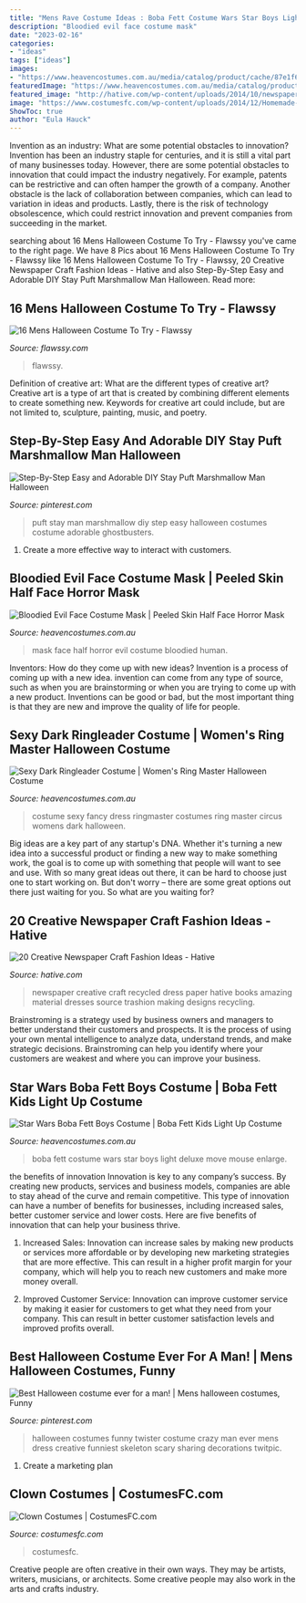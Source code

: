 ```yaml
---
title: "Mens Rave Costume Ideas : Boba Fett Costume Wars Star Boys Light Deluxe Move Mouse Enlarge"
description: "Bloodied evil face costume mask"
date: "2023-02-16"
categories:
- "ideas"
tags: ["ideas"]
images:
- "https://www.heavencostumes.com.au/media/catalog/product/cache/87e1f69bc93e13dd75c69321dae7010a/t/f/tf-fn-78988-evil-bloodied-half-face-horror-halloween-mask-costume-accessory.jpg"
featuredImage: "https://www.heavencostumes.com.au/media/catalog/product/cache/3ca7c4de79fd9294a778cbfdebc9dde4/l/e/lega-86744-leg_avenue_womens-sexy-circus-ring-master-fancy-dress-costume-back_1.jpg"
featured_image: "http://hative.com/wp-content/uploads/2014/10/newspaper-craft-fashion-ideas/2-creative-newspaper-craft-fashion-ideas.jpg"
image: "https://www.costumesfc.com/wp-content/uploads/2014/12/Homemade-Clown-Costume.jpg"
ShowToc: true
author: "Eula Hauck"
---
```



Invention as an industry: What are some potential obstacles to innovation?
Invention has been an industry staple for centuries, and it is still a vital part of many businesses today. However, there are some potential obstacles to innovation that could impact the industry negatively. For example, patents can be restrictive and can often hamper the growth of a company. Another obstacle is the lack of collaboration between companies, which can lead to variation in ideas and products. Lastly, there is the risk of technology obsolescence, which could restrict innovation and prevent companies from succeeding in the market.

	

		
searching about 16 Mens Halloween Costume To Try - Flawssy you've came to the right page. We have 8 Pics about 16 Mens Halloween Costume To Try - Flawssy like 16 Mens Halloween Costume To Try - Flawssy, 20 Creative Newspaper Craft Fashion Ideas - Hative and also Step-By-Step Easy and Adorable DIY Stay Puft Marshmallow Man Halloween. Read more:
		
    
## 16 Mens Halloween Costume To Try - Flawssy

<img loading=lazy src="https://www.flawssy.com/wp-content/uploads/2016/05/stunning-homemade-Halloween-costumes.jpg" onerror="this.onerror=null;this.src='https://tse2.mm.bing.net/th?id=OIP.XhkC62pHs_UY-hR8qClJQQHaPj&amp;pid=15.1';" alt="16 Mens Halloween Costume To Try - Flawssy">

_Source: flawssy.com_

>flawssy. 

	

Definition of creative art: What are the different types of creative art?
Creative art is a type of art that is created by combining different elements to create something new. Keywords for creative art could include, but are not limited to, sculpture, painting, music, and poetry.

    
## Step-By-Step Easy And Adorable DIY Stay Puft Marshmallow Man Halloween

<img loading=lazy src="https://i.pinimg.com/736x/d8/1f/08/d81f083f0636e52c9374da51223a5463.jpg" onerror="this.onerror=null;this.src='https://tse2.mm.bing.net/th?id=OIP.hBeDhSRAHlPF78h4loy-pQHaKm&amp;pid=15.1';" alt="Step-By-Step Easy and Adorable DIY Stay Puft Marshmallow Man Halloween">

_Source: pinterest.com_

>puft stay man marshmallow diy step easy halloween costumes costume adorable ghostbusters. 

	

1. Create a more effective way to interact with customers.

    
## Bloodied Evil Face Costume Mask | Peeled Skin Half Face Horror Mask

<img loading=lazy src="https://www.heavencostumes.com.au/media/catalog/product/cache/87e1f69bc93e13dd75c69321dae7010a/t/f/tf-fn-78988-evil-bloodied-half-face-horror-halloween-mask-costume-accessory.jpg" onerror="this.onerror=null;this.src='https://tse2.mm.bing.net/th?id=OIP.-a7ixoDC7lBliVG7AV0VGQHaJ4&amp;pid=15.1';" alt="Bloodied Evil Face Costume Mask | Peeled Skin Half Face Horror Mask">

_Source: heavencostumes.com.au_

>mask face half horror evil costume bloodied human. 

	

Inventors: How do they come up with new ideas?
Invention is a process of coming up with a new idea. invention can come from any type of source, such as when you are brainstorming or when you are trying to come up with a new product. Inventions can be good or bad, but the most important thing is that they are new and improve the quality of life for people.

    
## Sexy Dark Ringleader Costume | Women&#039;s Ring Master Halloween Costume

<img loading=lazy src="https://www.heavencostumes.com.au/media/catalog/product/cache/3ca7c4de79fd9294a778cbfdebc9dde4/l/e/lega-86744-leg_avenue_womens-sexy-circus-ring-master-fancy-dress-costume-back_1.jpg" onerror="this.onerror=null;this.src='https://tse2.mm.bing.net/th?id=OIP.GNXi8vzjCsiKOEL-7yaNOAHaMw&amp;pid=15.1';" alt="Sexy Dark Ringleader Costume | Women&#039;s Ring Master Halloween Costume">

_Source: heavencostumes.com.au_

>costume sexy fancy dress ringmaster costumes ring master circus womens dark halloween. 

	

Big ideas are a key part of any startup's DNA. Whether it's turning a new idea into a successful product or finding a new way to make something work, the goal is to come up with something that people will want to see and use. With so many great ideas out there, it can be hard to choose just one to start working on. But don't worry – there are some great options out there just waiting for you. So what are you waiting for?

    
## 20 Creative Newspaper Craft Fashion Ideas - Hative

<img loading=lazy src="http://hative.com/wp-content/uploads/2014/10/newspaper-craft-fashion-ideas/2-creative-newspaper-craft-fashion-ideas.jpg" onerror="this.onerror=null;this.src='https://tse1.mm.bing.net/th?id=OIP.YABbSnoEV65VXtfJJdaXAgHaKv&amp;pid=15.1';" alt="20 Creative Newspaper Craft Fashion Ideas - Hative">

_Source: hative.com_

>newspaper creative craft recycled dress paper hative books amazing material dresses source trashion making designs recycling. 

	

Brainstroming is a strategy used by business owners and managers to better understand their customers and prospects. It is the process of using your own mental intelligence to analyze data, understand trends, and make strategic decisions. Brainstroming can help you identify where your customers are weakest and where you can improve your business.

    
## Star Wars Boba Fett Boys Costume | Boba Fett Kids Light Up Costume

<img loading=lazy src="https://www.heavencostumes.com.au/media/catalog/product/cache/3ca7c4de79fd9294a778cbfdebc9dde4/k/-/k-rub-8813587-star-wars-boys-deluxe-light-up-boba-fett-book-week-costume-1000.jpg" onerror="this.onerror=null;this.src='https://tse2.mm.bing.net/th?id=OIP.Y7UFKmiS0KEpX41W_lGyWgHaMG&amp;pid=15.1';" alt="Star Wars Boba Fett Boys Costume | Boba Fett Kids Light Up Costume">

_Source: heavencostumes.com.au_

>boba fett costume wars star boys light deluxe move mouse enlarge. 

	

the benefits of innovation
Innovation is key to any company’s success. By creating new products, services and business models, companies are able to stay ahead of the curve and remain competitive. This type of innovation can have a number of benefits for businesses, including increased sales, better customer service and lower costs. Here are five benefits of innovation that can help your business thrive.
1. Increased Sales: Innovation can increase sales by making new products or services more affordable or by developing new marketing strategies that are more effective. This can result in a higher profit margin for your company, which will help you to reach new customers and make more money overall.

2. Improved Customer Service: Innovation can improve customer service by making it easier for customers to get what they need from your company. This can result in better customer satisfaction levels and improved profits overall.


    
## Best Halloween Costume Ever For A Man! | Mens Halloween Costumes, Funny

<img loading=lazy src="https://i.pinimg.com/736x/48/72/41/487241dc45bb495ae0ea6dc70d63d21f--crazy-costumes-funny-costumes.jpg" onerror="this.onerror=null;this.src='https://tse2.mm.bing.net/th?id=OIP.bZEt0z6t_EmM4pXbUE7s1wHaLH&amp;pid=15.1';" alt="Best Halloween costume ever for a man! | Mens halloween costumes, Funny">

_Source: pinterest.com_

>halloween costumes funny twister costume crazy man ever mens dress creative funniest skeleton scary sharing decorations twitpic. 

	

1. Create a marketing plan 

    
## Clown Costumes | CostumesFC.com

<img loading=lazy src="https://www.costumesfc.com/wp-content/uploads/2014/12/Homemade-Clown-Costume.jpg" onerror="this.onerror=null;this.src='https://tse1.mm.bing.net/th?id=OIP.DToCRyq0t0Xsx4sQpHvEXQHaJ3&amp;pid=15.1';" alt="Clown Costumes | CostumesFC.com">

_Source: costumesfc.com_

>costumesfc. 

	

Creative people are often creative in their own ways. They may be artists, writers, musicians, or architects. Some creative people may also work in the arts and crafts industry.

